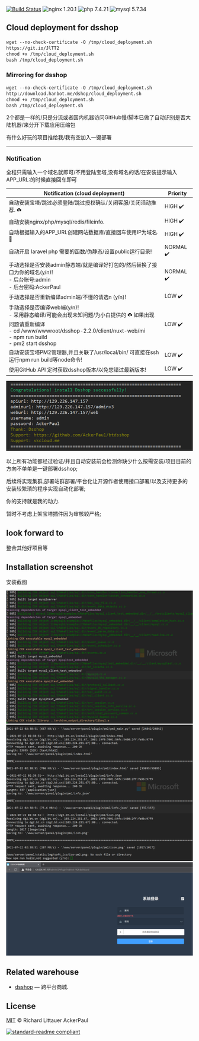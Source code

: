 [![Build Status](https://img.shields.io/circleci/project/github/sous-chefs/nginx/master.svg)](https://github.com/AckerPaul/btdsshop)
![nginx 1.20.1](https://img.shields.io/badge/nginx-1.20.1-brightgreen.svg)
![php 7.4.21](https://img.shields.io/badge/php-7.4.21-brightgreen.svg)
![mysql 5.7.34](https://img.shields.io/badge/mysql-5.7.34-brightgreen.svg)
## Cloud deployment for dsshop
```
wget --no-check-certificate -O /tmp/cloud_deployment.sh https://git.io/JlTT2
chmod +x /tmp/cloud_deployment.sh
bash /tmp/cloud_deployment.sh
```
### Mirroring for dsshop
```
wget --no-check-certificate -O /tmp/cloud_deployment.sh http://download.hanbot.me/dshop/cloud_deployment.sh
chmod +x /tmp/cloud_deployment.sh
bash /tmp/cloud_deployment.sh
```
2个都是一样的/只是分流或者国内机器访问GitHub慢/脚本已做了自动识别是否大陆机器/来分开下载应用压缩包

有什么好玩的项目推给我/我有空加入一键部署

--------------------------------------------------------------------
### Notification
全程只需输入一个域名就即可/不用登陆宝塔,没有域名的话/在安装提示输入APP_URL:的时候直接回车即可

| Notification (cloud deployment) | Priority |
| ------------- | ------|
| 自动安装宝塔/跳过必须登陆/跳过授权确认/关闭客服/关闭活动推荐. ☘️  | HIGH :heavy_check_mark: |
| 自动安装nginx/php/mysql/redis/fileinfo. | HIGH :heavy_check_mark: |
| 自动根据输入的APP_URL创建网站数据库/直接回车使用IP为域名. 🥇 | HIGH :heavy_check_mark: |
| 自动开启 laravel php 需要的函数/伪静态/设置public运行目录! | NORMAL :heavy_check_mark: |
| 手动选择是否安装admin静态端/就是编译好打包的/然后替换了接口为你的域名(y/n)! <br /> - 后台账号:admin <br /> - 后台密码:AckerPaul | NORMAL :heavy_check_mark: |
| 手动选择是否重新编译admin端/不懂的请选n (y/n)! | LOW :heavy_check_mark: |
| 手动选择是否编译web端(y/n)! <br /> - 采用静态编译/可能会出现未知问题/为小白提供的 ☘️ 如果出现问题请重新编译 <br /> - cd /www/wwwroot/dsshop-2.2.0/client/nuxt-web/mi <br /> - npm run build <br /> - pm2 start dsshop | LOW :heavy_check_mark: |
| 自动安装宝塔PM2管理器,并且关联了/usr/local/bin/ 可直接在ssh运行npm run build等node命令! | LOW :heavy_check_mark: |
| 使用GitHub API 定时获取dsshop版本/以免您错过最新版本! | LOW :heavy_check_mark: |

<img src="./images/20214422024447.png" />

以上所有功能都经过验证/并且自动安装前会检测你缺少什么按需安装/项目目前的方向不单单是一键部署dsshop;

后续将实现集群,部署站群部署/平台化让开源作者使用接口部署/以及支持更多的安装较繁琐的程序实现自动化部署;

你的支持就是我的动力.

暂时不考虑上架宝塔插件因为审核较严格;

## look forward to
整合其他好项目等

## Installation screenshot
安装截图

<img src="./images/intall1.gif" />
<img src="./images/install2.gif" />
<img src="./images/20214522024546.png" />

## Related warehouse

- [dsshop](https://github.com/dspurl/dsshop) —  跨平台商城.

## License

[MIT](LICENSE) © Richard Littauer AckerPaul

[![standard-readme compliant](https://img.shields.io/badge/readme%20style-standard-brightgreen.svg?style=flat-square)](https://github.com/AckerPaul/btdsshop)

